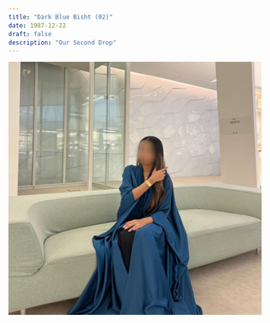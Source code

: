 ```yaml
---
title: "Dark Blue Bisht (02)"
date: 1987-12-22
draft: false
description: "Our Second Drop"
---
```


![Example](img\2024-06-04_22-39-07_UTC_1.jpg "Image caption")
